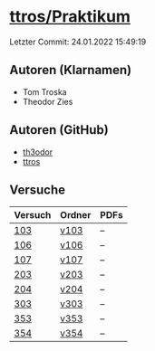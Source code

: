# [ttros/Praktikum](https://github.com/ttros/Praktikum)

Letzter Commit: 24.01.2022 15:49:19

## Autoren (Klarnamen)
- Tom Troska
- Theodor Zies

## Autoren (GitHub)
- [th3odor](https://github.com/th3odor)
- [ttros](https://github.com/ttros)

## Versuche

|        Versuch         |                               Ordner                               |PDFs|
|------------------------|--------------------------------------------------------------------|----|
|[103](../../versuch/103)|[v103](https://github.com/ttros/Praktikum/tree/main/Protokolle/v103)|–   |
|[106](../../versuch/106)|[v106](https://github.com/ttros/Praktikum/tree/main/Protokolle/v106)|–   |
|[107](../../versuch/107)|[v107](https://github.com/ttros/Praktikum/tree/main/Protokolle/v107)|–   |
|[203](../../versuch/203)|[v203](https://github.com/ttros/Praktikum/tree/main/Protokolle/v203)|–   |
|[204](../../versuch/204)|[v204](https://github.com/ttros/Praktikum/tree/main/Protokolle/v204)|–   |
|[303](../../versuch/303)|[v303](https://github.com/ttros/Praktikum/tree/main/Protokolle/v303)|–   |
|[353](../../versuch/353)|[v353](https://github.com/ttros/Praktikum/tree/main/Protokolle/v353)|–   |
|[354](../../versuch/354)|[v354](https://github.com/ttros/Praktikum/tree/main/Protokolle/v354)|–   |
